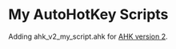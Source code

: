 # My AutoHotKey Scripts

Adding ahk_v2_my_script.ahk for [AHK version 2](https://www.autohotkey.com/docs/v2/).
